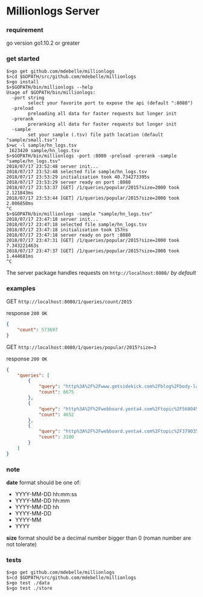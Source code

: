 Millionlogs Server
===

### requirement
go version go1.10.2 or greater

### get started
```
$>go get github.com/mdebelle/millionlogs
$>cd $GOPATH/src/github.com/mdebelle/millionlogs
$>go install
$>$GOPATH/bin/millionlogs --help
Usage of $GOPATH/bin/millionlogs:
  -port string
        select your favorite port to expose the api (default ":8080")
  -preload
        preloading all data for faster requests but longer init
  -prerank
        preranking all data for faster requests but longer init
  -sample
        set your sample (.tsv) file path location (default "sample/small.tsv")
$>wc -l sample/hn_logs.tsv
 1623420 sample/hn_logs.tsv
$>$GOPATH/bin/millionlogs -port :8080 -preload -prerank -sample "sample/hn_logs.tsv"
2018/07/17 23:52:48 server init...
2018/07/17 23:52:48 selected file sample/hn_logs.tsv
2018/07/17 23:53:29 initialisation took 40.734273395s
2018/07/17 23:53:29 server ready on port :8080
2018/07/17 23:53:37 [GET] /1/queries/popular/2015?size=2000 took 2.121843ms
2018/07/17 23:53:44 [GET] /1/queries/popular/2015?size=2000 took 2.086858ms
^C
$>$GOPATH/bin/millionlogs -sample "sample/hn_logs.tsv"
2018/07/17 23:47:18 server init...
2018/07/17 23:47:18 selected file sample/hn_logs.tsv
2018/07/17 23:47:18 initialisation took 157ns
2018/07/17 23:47:18 server ready on port :8080
2018/07/17 23:47:31 [GET] /1/queries/popular/2015?size=2000 took 7.343221463s
2018/07/17 23:47:37 [GET] /1/queries/popular/2015?size=2000 took 1.444681ms
^C
```

The server package handles requests on `http://localhost:8080/` *by default*

### examples

GET `http://localhost:8080/1/queries/count/2015`

response `200 OK`
```json
{
    "count": 573697
}
```

GET `http://localhost:8080/1/queries/popular/2015?size=3`

response `200 OK`
```json
{
    "queries": [
        {
            "query": "http%3A%2F%2Fwww.getsidekick.com%2Fblog%2Fbody-language-advice",
            "count": 6675
        },
        {
            "query": "http%3A%2F%2Fwebboard.yenta4.com%2Ftopic%2F568045",
            "count": 4652
        },
        {
            "query": "http%3A%2F%2Fwebboard.yenta4.com%2Ftopic%2F379035%3Fsort%3D1",
            "count": 3100
        }
    ]
}
```

### note

**date** format should be one of:
- YYYY-MM-DD hh:mm:ss
- YYYY-MM-DD hh:mm
- YYYY-MM-DD hh
- YYYY-MM-DD
- YYYY-MM
- YYYY

**size** format should be a decimal number bigger than 0 (roman number are not tolerate)

### tests
```
$>go get github.com/mdebelle/millionlogs
$>cd $GOPATH/src/github.com/mdebelle/millionlogs
$>go test ./data
$>go test ./store
```


